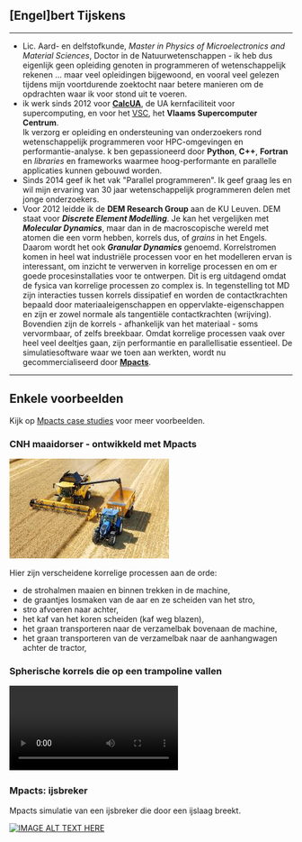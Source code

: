 ## [Engel]bert Tijskens

---

- Lic. Aard- en delfstofkunde, *Master in Physics of Microelectronics and Material Sciences*, Doctor in de 
  Natuurwetenschappen - ik heb dus eigenlijk geen opleiding genoten in programmeren of wetenschappelijk rekenen ... 
  maar veel opleidingen bijgewoond, en vooral veel gelezen tijdens mijn voortdurende zoektocht naar betere manieren 
  om de opdrachten waar ik voor stond uit te voeren.  
- ik werk sinds 2012 voor **[CalcUA](https://www.uantwerpen.be/en/research-facilities/calcua/)**, de UA 
  kernfaciliteit voor supercomputing, en voor het [VSC](https://vscentrum.be), het **Vlaams Supercomputer Centrum**.  
  Ik verzorg er opleiding en ondersteuning van onderzoekers rond wetenschappelijk programmeren voor HPC-omgevingen 
  en performantie-analyse. k ben gepassioneerd door **Python**, **C++**, **Fortran** en *libraries* en frameworks 
  waarmee hoog-performante en parallelle applicaties kunnen gebouwd worden.
- Sinds 2014 geef ik het vak "Parallel programmeren". Ik geef graag les en wil mijn ervaring van 30 jaar 
  wetenschappelijk programmeren delen met jonge onderzoekers.
- Voor 2012 leidde ik de **DEM Research Group** aan de KU Leuven. DEM staat voor ***Discrete Element Modelling***. 
  Je kan het vergelijken met ***Molecular Dynamics***, maar dan in de macroscopische wereld met atomen die een vorm 
  hebben, korrels dus, of *grains* in het Engels. Daarom wordt het ook ***Granular Dynamics*** genoemd. 
  Korrelstromen komen in heel wat industriële processen voor en het modelleren ervan is interessant, om inzicht te 
  verwerven in korrelige processen en om er goede procesinstallaties voor te ontwerpen. Dit is erg uitdagend omdat de 
  fysica van korrelige processen zo complex is. In tegenstelling tot MD zijn interacties tussen korrels dissipatief 
  en worden de contactkrachten bepaald door materiaaleigenschappen en oppervlakte-eigenschappen en zijn er zowel 
  normale als tangentiële contactkrachten (wrijving). Bovendien zijn de korrels - afhankelijk van het materiaal - 
  soms vervormbaar, of zelfs breekbaar. Omdat korrelige processen vaak over heel veel deeltjes gaan, zijn 
  performantie en parallellisatie essentieel. De simulatiesoftware waar we toen aan werkten, wordt nu 
  gecommercialiseerd door **[Mpacts](https://mpacts.com)**. 

---

## Enkele voorbeelden

Kijk op [Mpacts case studies](https://mpacts.com/case-studies.html) voor meer voorbeelden. 

### CNH maaidorser - ontwikkeld met Mpacts

![CNH maaidorser](public/cnh-combine-harvester.jpeg)

Hier zijn verscheidene korrelige processen aan de orde:

- de strohalmen maaien en binnen trekken in de machine,
- de graantjes losmaken van de aar en ze scheiden van het stro,
- stro afvoeren naar achter,
- het kaf van het koren scheiden (kaf weg blazen),
- het graan transporteren naar de verzamelbak bovenaan de machine,
- het graan transporteren van de verzamelbak naar de aanhangwagen achter de tractor,

### Spherische korrels die op een trampoline vallen

![type:video](public/spheres2000_sheet4.mp4)

### Mpacts: ijsbreker

Mpacts simulatie van een ijsbreker die door een ijslaag breekt.

[![IMAGE ALT TEXT HERE](https://img.youtube.com/vi/6qd7HAVRCn8/0.jpg)](https://www.youtube.com/watch?v=6qd7HAVRCn8)



